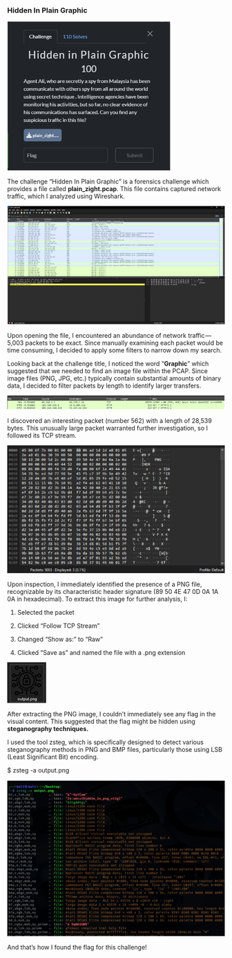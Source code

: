 ### Hidden In Plain Graphic 

![chall](img/chall.png)

The challenge “Hidden In Plain Graphic” is a forensics challenge which provides a file called **plain\_zight.pcap**. This file contains captured network traffic, which I analyzed using Wireshark.

![initial_traffic](img/initial_traffic.png)

Upon opening the file, I encountered an abundance of network traffic — 5,003 packets to be exact. Since manually examining each packet would be time consuming, I decided to apply some filters to narrow down my search.

Looking back at the challenge title, I noticed the word “**Graphic**” which suggested that we needed to find an image file within the PCAP. Since image files (PNG, JPG, etc.) typically contain substantial amounts of binary data, I decided to filter packets by length to identify larger transfers.

![traffic](img/traffic.png)

I discovered an interesting packet (number 562) with a length of 28,539 bytes. This unusually large packet warranted further investigation, so I followed its TCP stream.

![packets](img/packets.png)

Upon inspection, I immediately identified the presence of a PNG file, recognizable by its characteristic header signature (89 50 4E 47 0D 0A 1A 0A in hexadecimal). To extract this image for further analysis, I:

1.  Selected the packet
    
2.  Clicked “Follow TCP Stream”
    
3.  Changed “Show as:” to “Raw”
    
4.  Clicked “Save as” and named the file with a .png extension

![output](img/output.png)

After extracting the PNG image, I couldn’t immediately see any flag in the visual content. This suggested that the flag might be hidden using **steganography techniques.**

I used the tool zsteg, which is specifically designed to detect various steganography methods in PNG and BMP files, particularly those using LSB (Least Significant Bit) encoding.

 $ zsteg -a output.png   

![flag](img/flag.png)

And that’s how I found the flag for this challenge!
